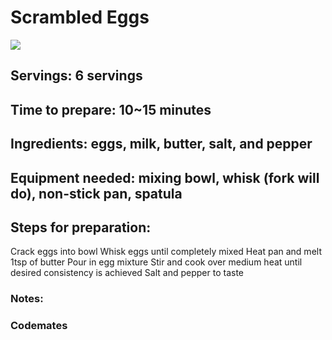 # Scrambled Eggs

<img src="https://cdn.loveandlemons.com/wp-content/uploads/2021/05/scrambled-eggs-500x375.jpg">

## <strong>Servings:</strong> 6 servings

## Time to prepare: 10~15 minutes

## Ingredients: eggs, milk, butter, salt, and pepper


## Equipment needed: mixing bowl, whisk (fork will do), non-stick pan, spatula 


## Steps for preparation:

Crack eggs into bowl
Whisk eggs until completely mixed
Heat pan and melt 1tsp of butter
Pour in egg mixture
Stir and cook over medium heat until desired consistency is achieved
Salt and pepper to taste


### Notes:



### Codemates #
